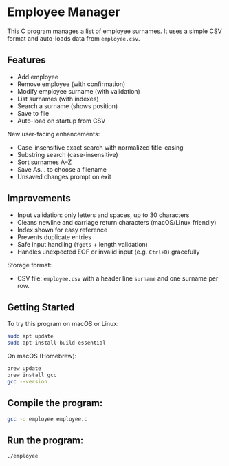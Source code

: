 # Employee Manager

This C program manages a list of employee surnames. It uses a simple CSV format and auto-loads data from `employee.csv`.

## Features

- Add employee
- Remove employee (with confirmation)
- Modify employee surname (with validation)
- List surnames (with indexes)
- Search a surname (shows position)
- Save to file
- Auto-load on startup from CSV
 
New user-facing enhancements:
- Case-insensitive exact search with normalized title-casing
- Substring search (case-insensitive)
- Sort surnames A–Z
- Save As… to choose a filename
- Unsaved changes prompt on exit

## Improvements

- Input validation: only letters and spaces, up to 30 characters
- Cleans newline and carriage return characters (macOS/Linux friendly)
- Index shown for easy reference
- Prevents duplicate entries
- Safe input handling (`fgets` + length validation)
- Handles unexpected EOF or invalid input (e.g. `Ctrl+D`) gracefully

Storage format:
- CSV file: `employee.csv` with a header line `surname` and one surname per row.

## Getting Started

To try this program on macOS or Linux:

```bash
sudo apt update
sudo apt install build-essential
```
On macOS (Homebrew):

```bash
brew update
brew install gcc
gcc --version
```

## Compile the program:
  
```bash
gcc -o employee employee.c
```

## Run the program:
  
```bash
./employee
```
